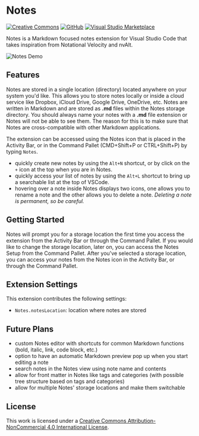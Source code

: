 # Notes

[![Creative Commons](https://flat.badgen.net/badge/license/CC-BY-NC-4.0/orange)](https://creativecommons.org/licenses/by-nc/4.0/)
[![GitHub](https://flat.badgen.net/github/release/dionmunk/vscode-notes/)](https://github.com/dionmunk/vscode-notes/releases)
[![Visual Studio Marketplace](https://vsmarketplacebadge.apphb.com/installs-short/dionmunk.vscode-notes.svg?style=flat-square)](https://marketplace.visualstudio.com/items?itemName=dionmunk.vscode-notes)

Notes is a Markdown focused notes extension for Visual Studio Code that takes inspiration from Notational Velocity and nvAlt.

![Notes Demo](https://github.com/dionmunk/vscode-notes/raw/master/screenshots/screenshot.png?raw=true "Notes Demo")

## Features

Notes are stored in a single location (directory) located anywhere on your system you'd like. This allows you to store notes locally or inside a cloud service like Dropbox, iCloud Drive, Google Drive, OneDrive, etc. Notes are written in Markdown and are stored as **.md** files within the Notes storage directory. You should always name your notes with a **.md** file extension or Notes will not be able to see them. The reason for this is to make sure that Notes are cross-compatible with other Markdown applications.

The extension can be accessed using the Notes icon that is placed in the Activity Bar, or in the Command Pallet (CMD+Shift+P or CTRL+Shift+P) by typing `Notes`.

* quickly create new notes by using the `Alt+N` shortcut, or by click on the `+` icon at the top when you are in Notes.
* quickly access your list of notes by using the `Alt+L` shortcut to bring up a searchable list at the top of VSCode.
* hovering over a note inside Notes displays two icons, one allows you to rename a note and the other allows you to delete a note. *Deleting a note is permanent, so be careful.*

## Getting Started

Notes will prompt you for a storage location the first time you access the extension from the Activity Bar or through the Command Pallet. If you would like to change the storage location, later on, you can access the Notes Setup from the Command Pallet. After you've selected a storage location, you can access your notes from the Notes icon in the Activity Bar, or through the Command Pallet.

## Extension Settings

This extension contributes the following settings:

* `Notes.notesLocation`: location where notes are stored

## Future Plans

* custom Notes editor with shortcuts for common Markdown functions (bold, italic, link, code block, etc.)
* option to have an automatic Markdown preview pop up when you start editing a note
* search notes in the Notes view using note name and contents
* allow for front matter in Notes like tags and categories (with possible tree structure based on tags and categories)
* allow for multiple Notes' storage locations and make them switchable

## License

This work is licensed under a [Creative Commons Attribution-NonCommercial 4.0 International License](https://creativecommons.org/licenses/by-nc/4.0/).
